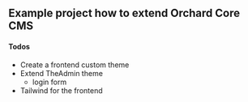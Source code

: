 ## Example project how to extend Orchard Core CMS

#### Todos
- Create a frontend custom theme
- Extend TheAdmin theme
    - login form
- Tailwind for the frontend